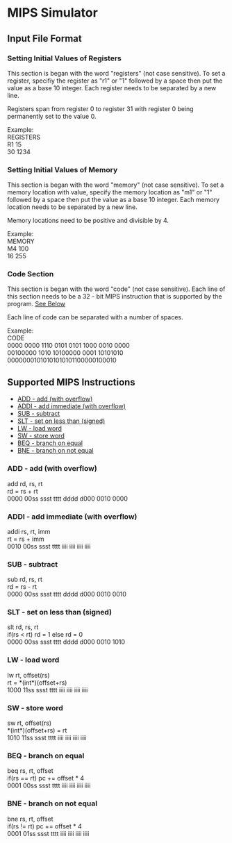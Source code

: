 # MIPS Simulator

## Input File Format

### Setting Initial Values of Registers
This section is began with the word "registers" (not case sensitive).
To set a register, specifiy the register as "r1" or "1" followed by a space
then put the value as a base 10 integer. Each register needs to be separated 
by a new line. 

Registers span from register 0 to register 31 with register 0 being 
permanently set to the value 0.

Example:   
REGISTERS  
R1 15  
30 1234  

### Setting Initial Values of Memory
This section is began with the word "memory" (not case sensitive).
To set a memory location with value, specify the memory location as 
"m1" or "1" followed by a space then put the value as a base 10 integer.
Each memory location needs to be separated by a new line. 

Memory locations need to be positive and divisible by 4.

Example:  
MEMORY  
M4 100  
16 255  

### Code Section
This section is began with the word "code" (not case sensitive).
Each line of this section needs to be a 32 - bit MIPS instruction that is 
supported by the program. [See Below](#supported-mips-instructions)

Each line of code can be separated with a number of spaces. 

Example:   
CODE  
0000 0000 1110 0101 0101 1000 0010 0000  
00100000 1010 10100000 0001 10101010  
00000001010101010101100000100010  

## Supported MIPS Instructions
- [ADD - add (with overflow)](#add---add-with-overflow)
- [ADDI - add immediate (with overflow)](#addi---add-immediate-with-overflow)
- [SUB - subtract](#sub---subtract)
- [SLT - set on less than (signed)](#slt---set-on-less-than-signed)
- [LW - load word](#lw---load-word)
- [SW - store word](#sw---store-word)
- [BEQ - branch on equal](#beq---branch-on-equal)
- [BNE - branch on not equal](#beq---branch-on-not-equal)

### ADD - add (with overflow)
add rd, rs, rt  
rd = rs + rt  
0000 00ss ssst tttt dddd d000 0010 0000

### ADDI - add immediate (with overflow)
addi rs, rt, imm  
rt = rs + imm  
0010 00ss ssst tttt iiii iiii iiii iiii

### SUB - subtract
sub rd, rs, rt  
rd = rs - rt  
0000 00ss ssst tttt dddd d000 0010 0010

### SLT - set on less than (signed)
slt rd, rs, rt  
if(rs < rt) rd = 1 else rd = 0  
0000 00ss ssst tttt dddd d000 0010 1010 

### LW - load word
lw rt, offset(rs)  
rt = &ast;(int&ast;)(offset+rs)  
1000 11ss ssst tttt iiii iiii iiii iiii

### SW - store word
sw rt, offset(rs)  
&ast;(int&ast;)(offset+rs) = rt  
1010 11ss ssst tttt iiii iiii iiii iiii

### BEQ - branch on equal
beq rs, rt, offset  
if(rs == rt) pc += offset * 4  
0001 00ss ssst tttt iiii iiii iiii iiii

### BNE - branch on not equal
bne rs, rt, offset  
if(rs != rt) pc += offset * 4  
0001 01ss ssst tttt iiii iiii iiii iiii  

